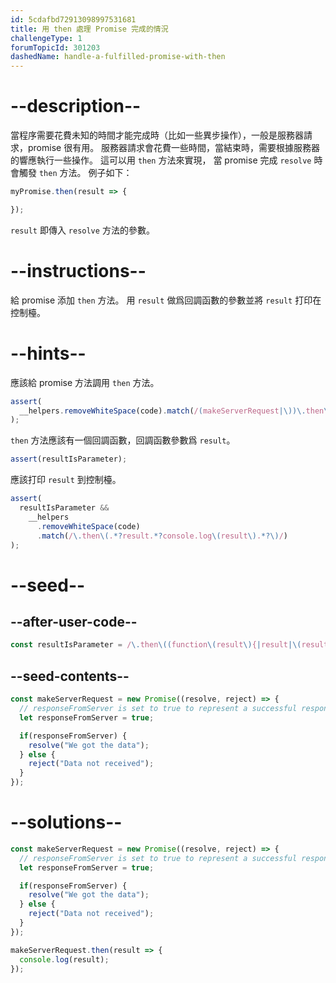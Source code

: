 ```yaml
---
id: 5cdafbd72913098997531681
title: 用 then 處理 Promise 完成的情況
challengeType: 1
forumTopicId: 301203
dashedName: handle-a-fulfilled-promise-with-then
---
```


# --description--

當程序需要花費未知的時間才能完成時（比如一些異步操作），一般是服務器請求，promise 很有用。 服務器請求會花費一些時間，當結束時，需要根據服務器的響應執行一些操作。 這可以用 `then` 方法來實現， 當 promise 完成 `resolve` 時會觸發 `then` 方法。 例子如下：

```js
myPromise.then(result => {

});
```

`result` 即傳入 `resolve` 方法的參數。

# --instructions--

給 promise 添加 `then` 方法。 用 `result` 做爲回調函數的參數並將 `result` 打印在控制檯。

# --hints--

應該給 promise 方法調用 `then` 方法。

```js
assert(
  __helpers.removeWhiteSpace(code).match(/(makeServerRequest|\))\.then\(/g)
);
```

`then` 方法應該有一個回調函數，回調函數參數爲 `result`。

```js
assert(resultIsParameter);
```

應該打印 `result` 到控制檯。

```js
assert(
  resultIsParameter &&
    __helpers
      .removeWhiteSpace(code)
      .match(/\.then\(.*?result.*?console.log\(result\).*?\)/)
);
```

# --seed--

## --after-user-code--

```js
const resultIsParameter = /\.then\((function\(result\){|result|\(result\)=>)/.test(__helpers.removeWhiteSpace(code));
```

## --seed-contents--

```js
const makeServerRequest = new Promise((resolve, reject) => {
  // responseFromServer is set to true to represent a successful response from a server
  let responseFromServer = true;

  if(responseFromServer) {
    resolve("We got the data");
  } else {  
    reject("Data not received");
  }
});
```

# --solutions--

```js
const makeServerRequest = new Promise((resolve, reject) => {
  // responseFromServer is set to true to represent a successful response from a server
  let responseFromServer = true;

  if(responseFromServer) {
    resolve("We got the data");
  } else {  
    reject("Data not received");
  }
});

makeServerRequest.then(result => {
  console.log(result);
});
```
